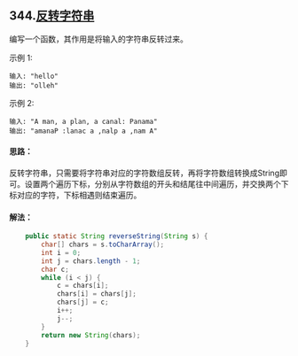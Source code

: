 ## 344.[反转字符串](https://leetcode-cn.com/problems/reverse-string/description/)
编写一个函数，其作用是将输入的字符串反转过来。

示例 1:
```
输入: "hello"
输出: "olleh"
```
示例 2:
```
输入: "A man, a plan, a canal: Panama"
输出: "amanaP :lanac a ,nalp a ,nam A"
```

#### 思路：
反转字符串，只需要将字符串对应的字符数组反转，再将字符数组转换成String即可。设置两个遍历下标，分别从字符数组的开头和结尾往中间遍历，并交换两个下标对应的字符，下标相遇则结束遍历。

#### 解法：
```Java
    public static String reverseString(String s) {
        char[] chars = s.toCharArray();
        int i = 0;
        int j = chars.length - 1;
        char c;
        while (i < j) {
            c = chars[i];
            chars[i] = chars[j];
            chars[j] = c;
            i++;
            j--;
        }
        return new String(chars);
    }
```
